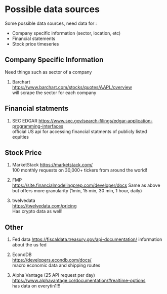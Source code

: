 # Possible data sources  
Some possible data sources, need data for :
- Company specific information (sector, location, etc)
- Financial statements  
- Stock price timeseries  

## Company Specific Information 
Need things such as sector of a company  
1. Barchart  
https://www.barchart.com/stocks/quotes/AAPL/overview  
will scrape the sector for each company
## Financial statments
1. SEC EDGAR
https://www.sec.gov/search-filings/edgar-application-programming-interfaces  
official US api for accessing financial statments of publicly listed equities
## Stock Price

1. MarketStack
https://marketstack.com/  
100 monthly requests on 30,000+ tickers from around the world! 

2. FMP  
https://site.financialmodelingprep.com/developer/docs
Same as above but offers more granularity (1min, 15 min, 30 min, 1 hour, daily)

3. twelvedata  
https://twelvedata.com/pricing  
Has crypto data as well!

## Other

1. Fed data
https://fiscaldata.treasury.gov/api-documentation/ 
information about the us fed

2. EcondDB  
https://developers.econdb.com/docs/  
macro economic data and shipping routes

3. Alpha Vantage  (25 API request per day)
https://www.alphavantage.co/documentation/#realtime-options  
has data on everytin1!!!